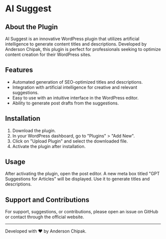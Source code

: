 # AI Suggest

## About the Plugin
AI Suggest is an innovative WordPress plugin that utilizes artificial intelligence to generate content titles and descriptions. Developed by Anderson Chipak, this plugin is perfect for professionals seeking to optimize content creation for their WordPress sites.

## Features
- Automated generation of SEO-optimized titles and descriptions.
- Integration with artificial intelligence for creative and relevant suggestions.
- Easy to use with an intuitive interface in the WordPress editor.
- Ability to generate post drafts from the suggestions.

## Installation
1. Download the plugin.
2. In your WordPress dashboard, go to "Plugins" > "Add New".
3. Click on "Upload Plugin" and select the downloaded file.
4. Activate the plugin after installation.

## Usage
After activating the plugin, open the post editor. A new meta box titled "GPT Suggestions for Articles" will be displayed. Use it to generate titles and descriptions.

## Support and Contributions
For support, suggestions, or contributions, please open an issue on GitHub or contact through the official website.

---

Developed with ❤ by Anderson Chipak.
